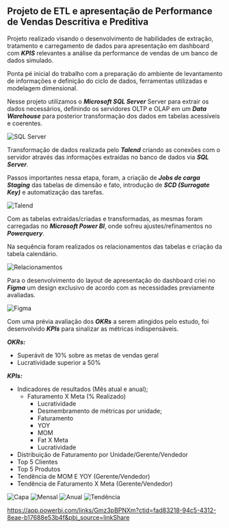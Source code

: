 ## Projeto de ETL e apresentação de Performance de Vendas Descritiva e Preditiva

Projeto realizado visando o desenvolvimento de habilidades de extração, tratamento e carregamento de dados para apresentação em dashboard com ***KPIS*** relevantes a análise da performance de vendas de um banco de dados simulado.

Ponta pé inicial do trabalho com a preparação do ambiente de levantamento de informações e definição do ciclo de dados, ferramentas utilizadas e modelagem dimensional.

Nesse projeto utilizamos o ***Microsoft SQL Server*** Server para extrair os dados necessários, definindo os servidores OLTP e OLAP em um ***Data Warehouse*** para posterior transformação dos dados em tabelas acessíveis e coerentes.

![SQL Server](https://user-images.githubusercontent.com/116115002/210646476-d982d16a-596e-42aa-8efc-9199cb2da01a.JPG)

Transformação de dados realizada pelo ***Talend*** criando as conexões com o servidor através das informações extraídas no banco de dados via ***SQL Server***.

Passos importantes nessa etapa, foram, a criação de ***Jobs de carga Staging*** das tabelas de dimensão e fato, introdução de ***SCD (Surrogate Key)*** e automatização das tarefas.

![Talend](https://user-images.githubusercontent.com/116115002/210646912-15c48ed2-9778-4952-adfd-ab8630f6282e.JPG)

Com as tabelas extraídas/criadas e transformadas, as mesmas foram carregadas no ***Microsoft Power BI***, onde sofreu ajustes/refinamentos no ***Powerquery***.

Na sequência foram realizados os relacionamentos das tabelas e criação da tabela calendário.

![Relacionamentos](https://user-images.githubusercontent.com/116115002/210647192-46b0d0f6-751d-4239-993e-6617f168357d.JPG)

Para o desenvolvimento do layout de apresentação do dashboard criei no ***Figma*** um design exclusivo de acordo com as necessidades previamente avaliadas.

![Figma](https://user-images.githubusercontent.com/116115002/210648904-259363f6-c232-4255-89ea-ab741b97aaa7.JPG)

Com uma prévia avaliação dos ***OKRs*** a serem atingidos pelo estudo, foi desenvolvido ***KPIs*** para sinalizar as métricas indispensáveis.

***OKRs:*** 	
* Superávit de 10% sobre as metas de vendas geral           	
* Lucratividade superior a 50%

***KPIs:*** 	
* Indicadores de resultados (Mês atual e anual);
  * Faturamento X Meta (% Realizado)
	* Lucratividade
	* Desmembramento de métricas por unidade;
    * Faturamento
    * YOY
    * MOM
    *	Fat X Meta
    *	Lucratividade
* Distribuição de Faturamento por Unidade/Gerente/Vendedor 
* Top 5 Clientes
* Top 5 Produtos
* Tendência de MOM E YOY (Gerente/Vendedor)
* Tendência de Faturamento X Meta (Gerente/Vendedor)

![Capa](https://user-images.githubusercontent.com/116115002/210649024-2a904f00-353f-465c-a2fb-838b1364a9ad.JPG)
![Mensal](https://user-images.githubusercontent.com/116115002/210649062-13400b1f-33b1-4ea5-9bee-39f819e77e66.JPG)
![Anual](https://user-images.githubusercontent.com/116115002/210649098-0d13e2a6-d11a-4b85-9638-a764507b50e3.JPG)
![Tendência](https://user-images.githubusercontent.com/116115002/210649129-66288e19-34e0-419a-b5c4-50fc1f6b1859.JPG)

https://app.powerbi.com/links/Gmz3pBPNXm?ctid=fad83218-94c5-4312-8eae-b17688e53b4f&pbi_source=linkShare
